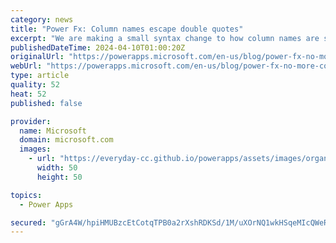 ```yaml
---
category: news
title: "Power Fx: Column names escape double quotes"
excerpt: "We are making a small syntax change to how column names are specified in AddColumns, DropColumns, ShowColumns, RenameColumns, Search, GroupBy, Ungroup, and DataSourceInfo functions.  Today they need to be wrapped in double quotes as a text string, but tomorrow they will not.  We will automatically update"
publishedDateTime: 2024-04-10T01:00:20Z
originalUrl: "https://powerapps.microsoft.com/en-us/blog/power-fx-no-more-columns-names-in-text-strings/"
webUrl: "https://powerapps.microsoft.com/en-us/blog/power-fx-no-more-columns-names-in-text-strings/"
type: article
quality: 52
heat: 52
published: false

provider:
  name: Microsoft
  domain: microsoft.com
  images:
    - url: "https://everyday-cc.github.io/powerapps/assets/images/organizations/microsoft.com-50x50.jpg"
      width: 50
      height: 50

topics:
  - Power Apps

secured: "gGrA4W/hpiHMUBzcEtCotqTPB0a2rXshRDKSd/1M/uXOrNQ1wkHSqeMIcQWeRKLvHqttYrpEz28qYkCYe5eIDyZisr+m2zN+R2nMBFpHQSoVKHz/13Rz4RcvxTGKhCIcyKnSH0Vo8PEcrDNB62pT+Egh0rb12CuzG1bmo0YespiTsrBYyRYezp9c5WmEtqzW4EL5J8RccOnEBgYjmbv+TyrWmENU4vzWyJo/5QQZIHWf4emDYOkzXF8s5JUPmQnDiUeemLcCNay9BoYtgXHv3fkvXt3YSajCGkT0NGbq9amBp+W3K3M7pDpuiRwffnQPVXTWIHwiyCc1WoQp0X7PnqRx6aTRXK+IJakUmWUhQ5Q=;7ZytByoAj/NWY9Dgcghncg=="
---
```


